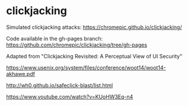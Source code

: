 # clickjacking

Simulated clickjacking attacks: https://chromepic.github.io/clickjacking/

Code available in the gh-pages branch: https://github.com/chromepic/clickjacking/tree/gh-pages

Adapted from "Clickjacking Revisited:  A Perceptual View of UI Security"

https://www.usenix.org/system/files/conference/woot14/woot14-akhawe.pdf

http://wh0.github.io/safeclick-blast/list.html

https://www.youtube.com/watch?v=KUoHW3Eq-n4
